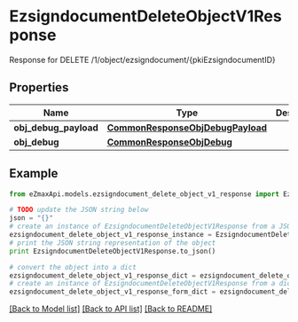 # EzsigndocumentDeleteObjectV1Response

Response for DELETE /1/object/ezsigndocument/{pkiEzsigndocumentID}

## Properties

Name | Type | Description | Notes
------------ | ------------- | ------------- | -------------
**obj_debug_payload** | [**CommonResponseObjDebugPayload**](CommonResponseObjDebugPayload.md) |  | 
**obj_debug** | [**CommonResponseObjDebug**](CommonResponseObjDebug.md) |  | [optional] 

## Example

```python
from eZmaxApi.models.ezsigndocument_delete_object_v1_response import EzsigndocumentDeleteObjectV1Response

# TODO update the JSON string below
json = "{}"
# create an instance of EzsigndocumentDeleteObjectV1Response from a JSON string
ezsigndocument_delete_object_v1_response_instance = EzsigndocumentDeleteObjectV1Response.from_json(json)
# print the JSON string representation of the object
print EzsigndocumentDeleteObjectV1Response.to_json()

# convert the object into a dict
ezsigndocument_delete_object_v1_response_dict = ezsigndocument_delete_object_v1_response_instance.to_dict()
# create an instance of EzsigndocumentDeleteObjectV1Response from a dict
ezsigndocument_delete_object_v1_response_form_dict = ezsigndocument_delete_object_v1_response.from_dict(ezsigndocument_delete_object_v1_response_dict)
```
[[Back to Model list]](../README.md#documentation-for-models) [[Back to API list]](../README.md#documentation-for-api-endpoints) [[Back to README]](../README.md)


